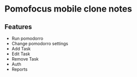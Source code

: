 # Pomofocus mobile clone notes

## Features
- Run pomodorro
- Change pomodorro settings
- Add Task
- Edit Task
- Remove Task
- Auth
- Reports
